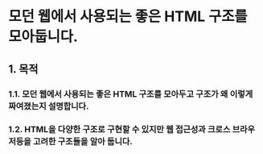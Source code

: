 # 모던 웹에서 사용되는 좋은 HTML 구조를 모아둡니다.

## 1. 목적
### 1.1. 모던 웹에서 사용되는 좋은 HTML 구조를 모아두고 구조가 왜 이렇게 짜여졌는지 설명합니다.
### 1.2. HTML을 다양한 구조로 구현할 수 있지만 웹 접근성과 크로스 브라우저등을 고려한 구조들을 알아 둡니다.